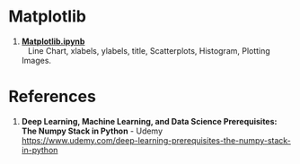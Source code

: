 # Matplotlib

1.  **[Matplotlib.ipynb](https://github.com/nkuhta/Numpy-Stack/blob/master/Matplotlib/Matplotlib.ipynb)**  
&ensp;  Line Chart, xlabels, ylabels, title, Scatterplots, Histogram, Plotting Images. 

 
#  References
1.  **Deep Learning, Machine Learning, and Data Science Prerequisites: The Numpy Stack in Python** - Udemy   
	https://www.udemy.com/deep-learning-prerequisites-the-numpy-stack-in-python
